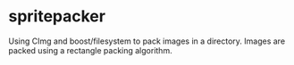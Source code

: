 spritepacker
============

Using CImg and boost/filesystem to pack images in a directory. Images are packed using a rectangle packing algorithm.
